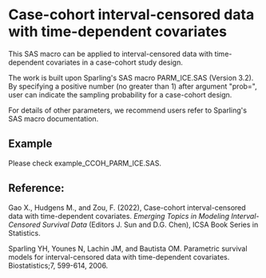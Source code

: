 # Case-cohort interval-censored data with time-dependent covariates
This SAS macro can be applied to interval-censored data with time-dependent covariates in a case-cohort study design. 

The work is built upon Sparling's SAS macro PARM_ICE.SAS (Version 3.2). By specifying a positive number (no greater than 1) after argument "prob=", user can indicate the sampling probability for a case-cohort design.  

For details of other parameters, we recommend users refer to Sparling's SAS macro documentation. 

## Example

Please check example_CCOH_PARM_ICE.SAS. 

## Reference: 

Gao X., Hudgens M., and Zou, F. (2022), Case-cohort interval-censored data with time-dependent covariates.
*Emerging Topics in Modeling Interval-Censored Survival Data* (Editors J. Sun and D.G. Chen), ICSA Book Series in Statistics.

Sparling YH, Younes N, Lachin JM, and Bautista OM. Parametric survival models for interval-censored data with time-dependent covariates. Biostatistics;7, 599-614, 2006.
 
